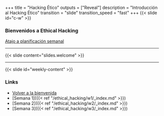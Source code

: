 +++
title = "Hacking Ético"
outputs = ["Reveal"]
description = "Introducción al Hacking Ético"
transition = "slide"
transition_speed = "fast"
+++
{{< slide id="c-w" >}}
### Bienvenidos a Ethical Hacking

[Atajo a planificación semanal](#weekly-content)

---
{{< slide content="slides.welcome" >}}

---

{{< slide id="weekly-content" >}}
### Links

- [Volver a la bienvenida](#c-w)
- [Semana 1]({{< ref "/ethical_hacking/w1/_index.md" >}})
- [Semana 2]({{< ref "/ethical_hacking/w2/_index.md" >}})
- [Semana 3]({{< ref "/ethical_hacking/w3/_index.md" >}})
